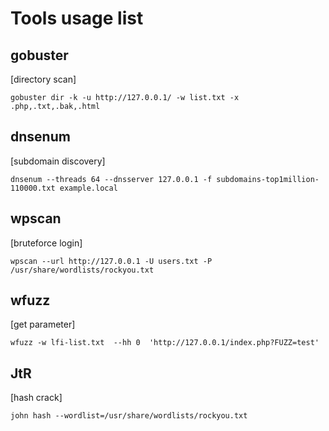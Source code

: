 # Tools usage list
## gobuster
[directory scan]
```console
gobuster dir -k -u http://127.0.0.1/ -w list.txt -x .php,.txt,.bak,.html
```
## dnsenum 
[subdomain discovery]
```console
dnsenum --threads 64 --dnsserver 127.0.0.1 -f subdomains-top1million-110000.txt example.local
```
## wpscan
[bruteforce login]
```console
wpscan --url http://127.0.0.1 -U users.txt -P /usr/share/wordlists/rockyou.txt
```
## wfuzz
[get parameter]
```console
wfuzz -w lfi-list.txt  --hh 0  'http://127.0.0.1/index.php?FUZZ=test'
```
## JtR
[hash crack]
```console
john hash --wordlist=/usr/share/wordlists/rockyou.txt
```
